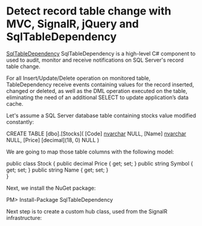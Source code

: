 # Detect record table change with MVC, SignalR, jQuery and SqlTableDependency
[SqlTableDependency](https://www.google.com)
SqlTableDependency is a high-level C# component to used to audit, monitor and receive notifications on SQL Server's record table change.

For all Insert/Update/Delete operation on monitored table, TableDependency receive events containing values for the record inserted, changed or deleted, as well as the DML operation executed on the table, eliminating the need of an additional SELECT to update application’s data cache.

Let's assume a SQL Server database table containing stocks value modified constantly:

CREATE TABLE [dbo].[Stocks](
    [Code] [nvarchar](50) NULL,
    [Name] [nvarchar](50) NULL,
    [Price] [decimal](18, 0) NULL
) 


We are going to map those table columns with the following model:

public class Stock
{
    public decimal Price { get; set; }
    public string Symbol { get; set; }
    public string Name { get; set; }        
}


Next, we install the NuGet package:

PM> Install-Package SqlTableDependency


Next step is to create a custom hub class, used from the SignalR infrastructure:
